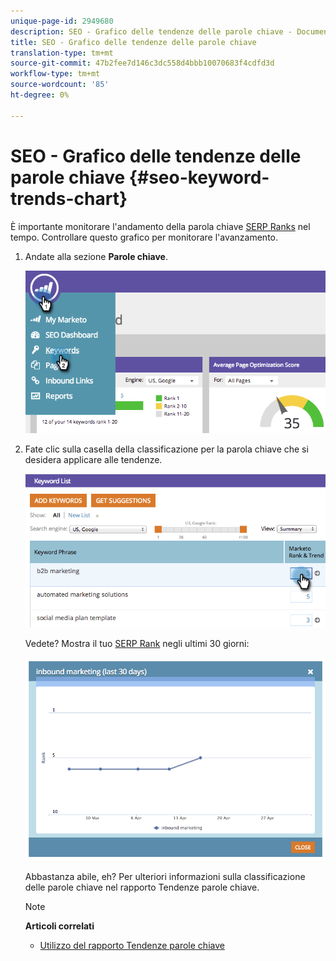 ```yaml
---
unique-page-id: 2949680
description: SEO - Grafico delle tendenze delle parole chiave - Documenti Marketo - Documentazione prodotto
title: SEO - Grafico delle tendenze delle parole chiave
translation-type: tm+mt
source-git-commit: 47b2fee7d146c3dc558d4bbb10070683f4cdfd3d
workflow-type: tm+mt
source-wordcount: '85'
ht-degree: 0%

---
```



# SEO - Grafico delle tendenze delle parole chiave {#seo-keyword-trends-chart}

È importante monitorare l&#39;andamento della parola chiave [SERP Ranks](../../../../product-docs/additional-apps/seo/understanding-seo/understanding-search-engine-optimization.md) nel tempo. Controllare questo grafico per monitorare l&#39;avanzamento.

1. Andate alla sezione **Parole chiave**.

   ![](assets/image2014-9-18-12-3a5-3a7.png)

1. Fate clic sulla casella della classificazione per la parola chiave che si desidera applicare alle tendenze.

   ![](assets/image2014-9-18-12-3a5-3a11.png)

   Vedete? Mostra il tuo [SERP Rank](../../../../product-docs/additional-apps/seo/understanding-seo/understanding-search-engine-optimization.md) negli ultimi 30 giorni:

   ![](assets/image2014-9-18-12-3a5-3a14.png)

   Abbastanza abile, eh? Per ulteriori informazioni sulla classificazione delle parole chiave nel rapporto Tendenze parole chiave.

   >[!NOTE]
   >
   >**Articoli correlati**
   >
   >    
   >    
   >    * [Utilizzo del rapporto Tendenze parole chiave](../../../../product-docs/additional-apps/seo/reports/seo-use-the-keyword-trends-report.md)


